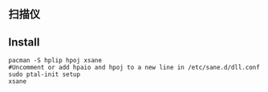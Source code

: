 扫描仪
---

## Install
    pacman -S hplip hpoj xsane
    #Uncomment or add hpaio and hpoj to a new line in /etc/sane.d/dll.conf
    sudo ptal-init setup
    xsane

